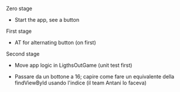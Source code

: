 
Zero stage

 - Start the app, see a button

First stage

 - AT for alternating button (on first)

Second stage

 - Move app logic in LigthsOutGame (unit test first)


 * Passare da un bottone a 16; capire come fare un equivalente della findViewById usando l'indice (il team Antani lo faceva)